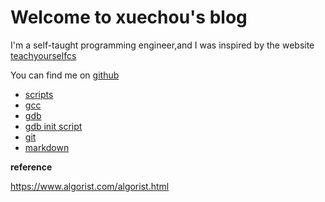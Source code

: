 # Welcome to xuechou's blog

I'm a self-taught programming engineer,and I was inspired by the website [teachyourselfcs](https://teachyourselfcs.com/)

You can find me on [github](https://github.com/xuechou)

- [scripts](./script/index.md)
- [gcc](./gcc/index.md)
- [gdb](./gdb.md)
- [gdb init script](./gdb.init.script.md)
- [git](./git.md)
- [markdown](./markdown-cheat-sheet.md)

**reference**

https://www.algorist.com/algorist.html

